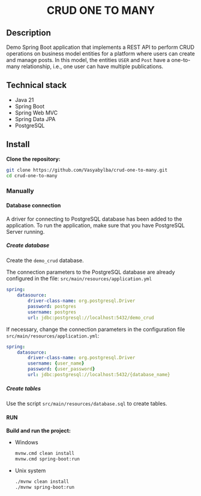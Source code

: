 <h1 align="center">CRUD ONE TO MANY</h1>

## Description

Demo Spring Boot application that implements a REST API to perform CRUD operations on business model entities 
for a platform where users can create and manage posts. In this model, the entities `USER` and `Post` 
have a one-to-many relationship, i.e., one user can have multiple publications.

## Technical stack

* Java 21
* Spring Boot
* Spring Web MVC
* Spring Data JPA
* PostgreSQL

## Install

**Clone the repository:**

```bash
git clone https://github.com/Vasyabylba/crud-one-to-many.git
cd crud-one-to-many
```

### Manually

#### Database connection

A driver for connecting to PostgreSQL database has been added to the application. To run the application, 
make sure that you have PostgreSQL Server running.

##### Create database

Create the `demo_crud` database.

The connection parameters to the PostgreSQL database are already configured in the file:
`src/main/resources/application.yml`

```yaml
spring:
    datasource:
        driver-class-name: org.postgresql.Driver
        password: postgres
        username: postgres
        url: jdbc:postgresql://localhost:5432/demo_crud
```

If necessary, change the connection parameters in the configuration file
`src/main/resources/application.yml`:

```yaml
spring:
    datasource:
        driver-class-name: org.postgresql.Driver
        username: {user_name}
        password: {user_password}
        url: jdbc:postgresql://localhost:5432/{database_name}
```

##### Create tables

Use the script `src/main/resources/database.sql` to create tables.

#### RUN

**Build and run the project:**
<ul>
  <li>Windows</li>

```bash
mvnw.cmd clean install
mvnw.cmd spring-boot:run
```
  <li>Unix system</li>

```bash
./mvnw clean install
./mvnw spring-boot:run
```
</ul>